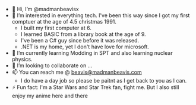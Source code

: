 - 👋 Hi, I’m @madmanbeavisx
- 👀 I’m interested in everything tech. I've been this way since I got my first comptuer at the age of 4.5 christmas 1991.
  - I built my first computer at 6.
  - I learned BASIC from a library book at the age of 9.
  - I've been a C# guy since before it was released.
  - .NET is my home, yet I don't have love for microsoft.
- 🌱 I’m currently learning Modding in SPT and also learning nuclear physics.
- 💞️ I’m looking to collaborate on ...
- 📫 You can reach me @ beavis@madmanbeavis.com
  - I do have a day job so please be paitnt as I get back to you as I can.
- ⚡ Fun fact: I'm a Star Wars and Star Trek fan, fight me. But I also still enjoy my anime here and there

<!---
madmanbeavisx/madmanbeavisx is a ✨ special ✨ repository because its `README.md` (this file) appears on your GitHub profile.
You can click the Preview link to take a look at your changes.
--->
